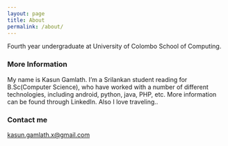 ```yaml
---
layout: page
title: About
permalink: /about/
---
```


Fourth year undergraduate at University of Colombo School of Computing.

### More Information

My name is Kasun Gamlath. I’m a Srilankan student reading for B.Sc(Computer Science), who have worked with a number of different technologies, including android, python, java, PHP, etc. More information can be found through LinkedIn. Also I love traveling..

### Contact me

[kasun.gamlath.x@gmail.com](mailto:kasun.gamlath.x@gmail.com)
